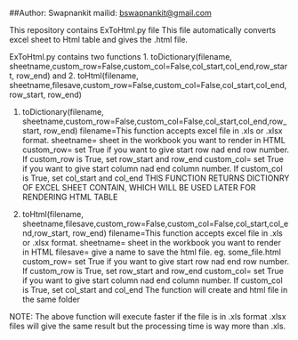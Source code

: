 ##Author: Swapnankit  mailid: bswapnankit@gmail.com

This repository contains ExToHtml.py file
This file automatically converts excel sheet to Html table and gives the .html file.

ExToHtml.py contains two functions 1. toDictionary(filename, sheetname,custom_row=False,custom_col=False,col_start,col_end,row_start, row_end) 
and
2. toHtml(filename, sheetname,filesave,custom_row=False,custom_col=False,col_start,col_end,row_start, row_end)

1. toDictionary(filename, sheetname,custom_row=False,custom_col=False,col_start,col_end,row_start, row_end) 
filename=This function accepts excel file in .xls or .xlsx format. 
sheetname= sheet in the workbook you want to render in HTML 
custom_row= set True if you want to give start row nad end row number. If custom_row is True, set row_start and row_end
custom_col= set True if you want to give start column nad end column number. If custom_col is True, set col_start and col_end
THIS FUNCTION RETURNS DICTIONRY OF EXCEL SHEET CONTAIN, WHICH WILL BE USED LATER FOR RENDERING HTML TABLE

2. toHtml(filename, sheetname,filesave,custom_row=False,custom_col=False,col_start,col_end,row_start, row_end) 
filename=This function accepts excel file in .xls or .xlsx format. 
sheetname= sheet in the workbook you want to render in HTML 
filesave= give a name to save the html file. eg. some_file.html
custom_row= set True if you want to give start row nad end row number. If custom_row is True, set row_start and row_end
custom_col= set True if you want to give start column nad end column number. If custom_col is True, set col_start and col_end
The function will create and html file in the same folder

NOTE: The above function will execute faster if the file is in .xls format
      .xlsx files will give the same result but the processing time is way more than .xls.




